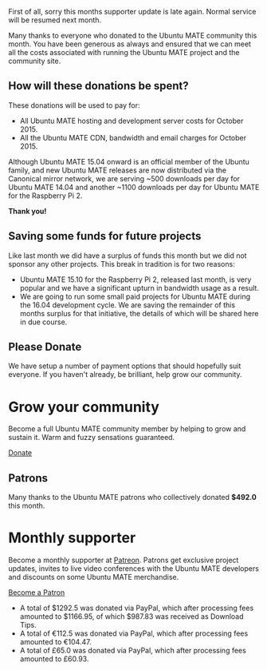 <!--
.. title: Ubuntu MATE October 2015 supporters
.. slug: ubuntu-mate-october-2015-supporters
.. date: 2015-11-17 09:14:42 UTC
.. tags: Ubuntu,MATE,community,donate
.. link:
.. description: Community members who supported Ubuntu MATE this month.
.. type: text
.. author: Martin Wimpress
-->

First of all, sorry this months supporter update is late again. Normal
service will be resumed next month.

Many thanks to everyone who donated to the Ubuntu MATE community this
month. You have been generous as always and ensured that we can meet
all the costs associated with running the Ubuntu MATE project and the
community site.

## How will these donations be spent?

These donations will be used to pay for:

  * All Ubuntu MATE hosting and development server costs for October 2015.
  * All the Ubuntu MATE CDN, bandwidth and email charges for October 2015.

Although Ubuntu MATE 15.04 onward is an official member of the Ubuntu family,
and new Ubuntu MATE releases are now distributed via the Canonical mirror
network, we are serving ~500 downloads per day for Ubuntu MATE 14.04 and
another ~1100 downloads per day for Ubuntu MATE for the Raspberry Pi 2.

**Thank you!**

## Saving some funds for future projects

Like last month we did have a surplus of funds this month but we did not
sponsor any other projects. This break in tradition is for two reasons:

  * Ubuntu MATE 15.10 for the Raspberry Pi 2, released last month,
  is very popular and we have a significant upturn in bandwidth usage
  as a result.
  * We are going to run some small paid projects for Ubuntu MATE during
  the 16.04 development cycle. We are saving the remainder of this months
  surplus for that initiative, the details of which will be shared here
  in due course.

## Please Donate

We have setup a number of payment options that should hopefully suit everyone.
If you haven't already, be brilliant, help grow our community.

<div class="bs-component">
    <div class="jumbotron">
        <h1>Grow your community</h1>
        <p>Become a full Ubuntu MATE community member by helping to grow and
        sustain it. Warm and fuzzy sensations guaranteed.</p>
        <a href="/donate/" class="btn btn-primary btn-lg">Donate</a>
        </p>
    </div>
</div>

## Patrons

Many thanks to the Ubuntu MATE patrons who collectively donated **$492.0** this month.

<div class="bs-component">
    <div class="jumbotron">
        <h1>Monthly supporter</h1>
        <p>Become a monthly supporter at <a href="http://www.patreon.com/ubuntu_mate">Patreon</a>.
        Patrons get exclusive project updates, invites to live video conferences with the Ubuntu
        MATE developers and discounts on some Ubuntu MATE merchandise.</p>
        <a href="http://www.patreon.com/ubuntu_mate" class="btn btn-primary btn-lg">Become a Patron</a>
        </p>
    </div>
</div>

  * A total of $1292.5 was donated via PayPal, which after processing fees amounted to $1166.95, of which $987.83 was received as Download Tips.
  * A total of &euro;112.5 was donated via PayPal, which after processing fees amounted to &euro;104.47.
  * A total of &pound;65.0 was donated via PayPal, which after processing fees amounted to &pound;60.93.